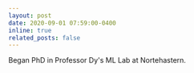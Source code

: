 ```yaml
---
layout: post
date: 2020-09-01 07:59:00-0400
inline: true
related_posts: false
---
```


Began PhD in Professor Dy's ML Lab at Nortehastern.
